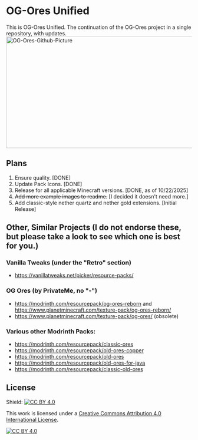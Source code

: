 # OG-Ores Unified
This is OG-Ores Unified. The continuation of the OG-Ores project in a single repository, with updates.
<img width="854" height="303" alt="OG-Ores-Github-Picture" src="https://github.com/user-attachments/assets/dc4c6f48-2d54-462d-acde-e297f7068a85" />

## Plans
1. Ensure quality. [DONE]
2. Update Pack Icons. [DONE]
3. Release for all applicable Minecraft versions. [DONE, as of 10/22/2025]
4. ~~Add more example images to readme.~~ [I decided it doesn't need more.]
5. Add classic-style nether quartz and nether gold extensions. [Initial Release]

## Other, Similar Projects (I do not endorse these, but please take a look to see which one is best for you.)

### Vanilla Tweaks (under the "Retro" section)
- https://vanillatweaks.net/picker/resource-packs/

### OG Ores (by PrivateMe, no "-")
- https://modrinth.com/resourcepack/og-ores-reborn and https://www.planetminecraft.com/texture-pack/og-ores-reborn/
- https://www.planetminecraft.com/texture-pack/og-ores/ (obsolete)

### Various other Modrinth Packs:
- https://modrinth.com/resourcepack/classic-ores
- https://modrinth.com/resourcepack/old-ores-copper
- https://modrinth.com/resourcepack/old-ores
- https://modrinth.com/resourcepack/old-ores-for-java
- https://modrinth.com/resourcepack/classic-old-ores

## License
Shield: [![CC BY 4.0][cc-by-shield]][cc-by]

This work is licensed under a
[Creative Commons Attribution 4.0 International License][cc-by].

[![CC BY 4.0][cc-by-image]][cc-by]

[cc-by]: http://creativecommons.org/licenses/by/4.0/
[cc-by-image]: https://i.creativecommons.org/l/by/4.0/88x31.png
[cc-by-shield]: https://img.shields.io/badge/License-CC%20BY%204.0-lightgrey.svg
